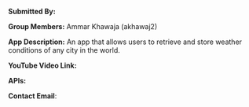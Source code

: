 **Submitted By:** 

**Group Members:** Ammar Khawaja (akhawaj2)

**App Description:** An app that allows users to retrieve and store weather conditions of any city in the world.

**YouTube Video Link:**

**APIs:**

**Contact Email**: 